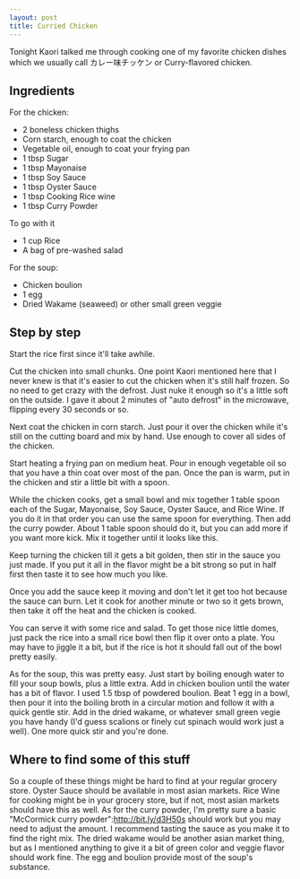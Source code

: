 ```yaml
--- 
layout: post
title: Curried Chicken
---
```


Tonight Kaori talked me through cooking one of my favorite chicken dishes which we usually call カレー味チッケン or Curry-flavored chicken.

Ingredients
-----------

For the chicken:
* 2 boneless chicken thighs
* Corn starch, enough to coat the chicken
* Vegetable oil, enough to coat your frying pan
* 1 tbsp Sugar
* 1 tbsp Mayonaise
* 1 tbsp Soy Sauce
* 1 tbsp Oyster Sauce
* 1 tbsp Cooking Rice wine
* 1 tbsp Curry Powder

To go with it
* 1 cup Rice
* A bag of pre-washed salad

For the soup:
* Chicken boulion
* 1 egg
* Dried Wakame (seaweed) or other small green veggie

Step by step
------------

Start the rice first since it'll take awhile.

Cut the chicken into small chunks. One point Kaori mentioned here that I never knew is that it's easier to cut the chicken when it's still half frozen. So no need to get crazy with the defrost. Just nuke it enough so it's a little soft on the outside. I gave it about 2 minutes of "auto defrost" in the microwave, flipping every 30 seconds or so.

Next coat the chicken in corn starch. Just pour it over the chicken while it's still on the cutting board and mix by hand. Use enough to cover all sides of the chicken.

Start heating a frying pan on medium heat. Pour in enough vegetable oil so that you have a thin coat over most of the pan. Once the pan is warm, put in the chicken and stir a little bit with a spoon.

While the chicken cooks, get a small bowl and mix together 1 table spoon each of the Sugar, Mayonaise, Soy Sauce, Oyster Sauce, and Rice Wine. If you do it in that order you can use the same spoon for everything. Then add the curry powder. About 1 table spoon should do it, but you can add more if you want more kick. Mix it together until it looks like this.

Keep turning the chicken till it gets a bit golden, then stir in the sauce you just made. If you put it all in the flavor might be a bit strong so put in half first then taste it to see how much you like. 

Once you add the sauce keep it moving and don't let it get too hot because the sauce can burn. Let it cook for another minute or two so it gets brown, then take it off the heat and the chicken is cooked.

You can serve it with some rice and salad. To get those nice little domes, just pack the rice into a small rice bowl then flip it over onto a plate. You may have to jiggle it a bit, but if the rice is hot it should fall out of the bowl pretty easily.

As for the soup, this was pretty easy. Just start by boiling enough water to fill your soup bowls, plus a little extra. Add in chicken boulion until the water has a bit of flavor. I used 1.5 tbsp of powdered boulion. Beat 1 egg in a bowl, then pour it into the boiling broth in a circular motion and follow it with a quick gentle stir. Add in the dried wakame, or whatever small green vegie you have handy (I'd guess scalions or finely cut spinach would work just a well). One more quick stir and you're done.

Where to find some of this stuff
--------------------------------

So a couple of these things might be hard to find at your regular grocery store. Oyster Sauce should be available in most asian markets. Rice Wine for cooking might be in your grocery store, but if not, most asian markets should have this as well. As for the curry powder, I'm pretty sure a basic "McCormick curry powder":http://bit.ly/d3H50s should work but you may need to adjust the amount. I recommend tasting the sauce as you make it to find the right mix. The dried wakame would be another asian market thing, but as I mentioned anything to give it a bit of green color and veggie flavor should work fine. The egg and boulion provide most of the soup's substance.
